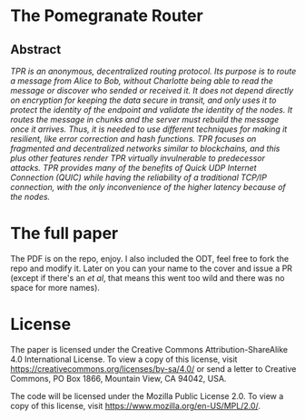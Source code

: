 # The Pomegranate Router

## Abstract

*TPR is an anonymous, decentralized routing protocol. Its purpose is to route a message from Alice to Bob, without Charlotte being able to read the message or discover who sended or received it. It does not depend directly on encryption for keeping the data secure in transit, and only uses it to protect the identity of the endpoint and validate the identity of the nodes. It routes the message in chunks and the server must rebuild the message once it arrives. Thus, it is needed to use different techniques for making it resilient, like error correction and hash functions. TPR focuses on fragmented and decentralized networks similar to blockchains, and this plus other features render TPR virtually invulnerable to predecessor attacks. TPR provides many of the benefits of Quick UDP Internet Connection (QUIC) while having the reliability of a traditional TCP/IP connection, with the only inconvenience of the higher latency because of the nodes.*

# The full paper
The PDF is on the repo, enjoy. I also included the ODT, feel free to fork the repo and modify it. Later on you can your name to the cover and issue a PR (except if there's an *et al*, that means this went too wild and there was no space for more names).

# License

The paper is licensed under the Creative Commons Attribution-ShareAlike 4.0 International License. To view a copy of this license, visit https://creativecommons.org/licenses/by-sa/4.0/ or send a letter to Creative Commons, PO Box 1866, Mountain View, CA 94042, USA.

The code will be licensed under the Mozilla Public License 2.0. To view a copy of this license, visit https://www.mozilla.org/en-US/MPL/2.0/.